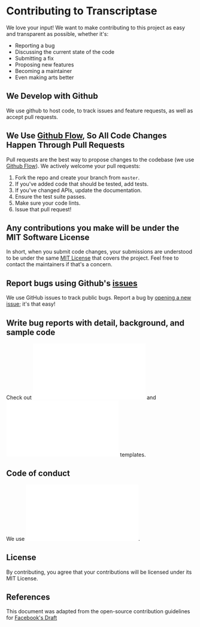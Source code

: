 # Contributing to Transcriptase
We love your input! We want to make contributing to this project as easy and transparent as possible, whether it's:

- Reporting a bug
- Discussing the current state of the code
- Submitting a fix
- Proposing new features
- Becoming a maintainer
- Even making arts better

## We Develop with Github
We use github to host code, to track issues and feature requests, as well as accept pull requests.

## We Use [Github Flow](https://guides.github.com/introduction/flow/index.html), So All Code Changes Happen Through Pull Requests
Pull requests are the best way to propose changes to the codebase (we use [Github Flow](https://guides.github.com/introduction/flow/index.html)). We actively welcome your pull requests:

1. Fork the repo and create your branch from `master`.
2. If you've added code that should be tested, add tests.
3. If you've changed APIs, update the documentation.
4. Ensure the test suite passes.
5. Make sure your code lints.
6. Issue that pull request!

## Any contributions you make will be under the MIT Software License
In short, when you submit code changes, your submissions are understood to be under the same [MIT License](LICENSE) that covers the project. Feel free to contact the maintainers if that's a concern.

## Report bugs using Github's [issues](https://github.com/ceituut/honor-of-soldiership/issues)
We use GitHub issues to track public bugs. Report a bug by [opening a new issue](https://github.com/ceituut/honor-of-soldiership/issues/new/choose); it's that easy!

## Write bug reports with detail, background, and sample code
Check out ![bug report](.github/ISSUE_TEMPLATE/bug_report.md) and ![feature request](.github/ISSUE_TEMPLATE/feature_request.md) templates.

## Code of conduct
We use ![this code of conduct](CODE_OF_CONDUCT.md). 

## License
By contributing, you agree that your contributions will be licensed under its MIT License.

## References
This document was adapted from the open-source contribution guidelines for [Facebook's Draft](https://github.com/facebook/draft-js/blob/a9316a723f9e918afde44dea68b5f9f39b7d9b00/CONTRIBUTING.md)
